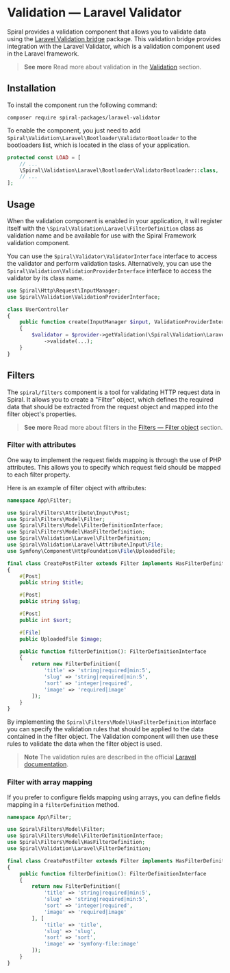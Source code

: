 # Validation — Laravel Validator

Spiral provides a validation component that allows you to validate data using
the [Laravel Validation bridge](https://github.com/spiral-packages/laravel-validator) package. This validation bridge
provides integration with the Laravel Validator, which is a validation component used in the Laravel framework.

> **See more**
> Read more about validation in the [Validation](factory.md) section.

## Installation

To install the component run the following command:

```terminal
composer require spiral-packages/laravel-validator
```

To enable the component, you just need to add `Spiral\Validation\Laravel\Bootloader\ValidatorBootloader` to the
bootloaders list, which is located in the class of your application.

```php app/src/Application/Kernel.php
protected const LOAD = [
    // ...
    \Spiral\Validation\Laravel\Bootloader\ValidatorBootloader::class,
    // ...
];
```

## Usage

When the validation component is enabled in your application, it will register itself with
the `\Spiral\Validation\Laravel\FilterDefinition` class as validation name and be available for use with the Spiral
Framework validation component.

You can use the `Spiral\Validator\ValidatorInterface` interface to access the validator and perform validation tasks.
Alternatively, you can use the `Spiral\Validation\ValidationProviderInterface` interface to access the validator by its
class name.

```php
use Spiral\Http\Request\InputManager;
use Spiral\Validation\ValidationProviderInterface;

class UserController
{
    public function create(InputManager $input, ValidationProviderInterface $provider)
    {
        $validator = $provider->getValidation(\Spiral\Validation\Laravel\FilterDefinition::class)
            ->validate(...);
    }
}
```

## Filters

The `spiral/filters` component is a tool for validating HTTP request data in Spiral. It allows you to create
a "Filter" object, which defines the required data that should be extracted from the request object and mapped into the
filter object's properties.

> **See more**
> Read more about filters in the [Filters — Filter object](../filters/filter.md) section.

### Filter with attributes

One way to implement the request fields mapping is through the use of PHP attributes. This allows you to specify which
request field should be mapped to each filter property.

Here is an example of filter object with attributes:

```php
namespace App\Filter;

use Spiral\Filters\Attribute\Input\Post;
use Spiral\Filters\Model\Filter;
use Spiral\Filters\Model\FilterDefinitionInterface;
use Spiral\Filters\Model\HasFilterDefinition;
use Spiral\Validation\Laravel\FilterDefinition;
use Spiral\Validation\Laravel\Attribute\Input\File;
use Symfony\Component\HttpFoundation\File\UploadedFile;

final class CreatePostFilter extends Filter implements HasFilterDefinition
{
    #[Post]
    public string $title;

    #[Post]
    public string $slug;

    #[Post]
    public int $sort;

    #[File]
    public UploadedFile $image;

    public function filterDefinition(): FilterDefinitionInterface
    {
        return new FilterDefinition([
            'title' => 'string|required|min:5',
            'slug' => 'string|required|min:5',
            'sort' => 'integer|required',
            'image' => 'required|image'
        ]);
    }
}
```

By implementing the `Spiral\Filters\Model\HasFilterDefinition` interface you can specify the validation rules that
should be applied to the data contained in the filter object. The Validation component will then use these rules to
validate the data when the filter object is used.

> **Note**
> The validation rules are described in the official
> [Laravel documentation](https://laravel.com/docs/9.x/validation#available-validation-rules).

### Filter with array mapping

If you prefer to configure fields mapping using arrays, you can define fields mapping in a `filterDefinition` method.

```php
namespace App\Filter;

use Spiral\Filters\Model\Filter;
use Spiral\Filters\Model\FilterDefinitionInterface;
use Spiral\Filters\Model\HasFilterDefinition;
use Spiral\Validation\Laravel\FilterDefinition;

final class CreatePostFilter extends Filter implements HasFilterDefinition
{
    public function filterDefinition(): FilterDefinitionInterface
    {
        return new FilterDefinition([
            'title' => 'string|required|min:5',
            'slug' => 'string|required|min:5',
            'sort' => 'integer|required',
            'image' => 'required|image'
        ], [
            'title' => 'title',
            'slug' => 'slug',
            'sort' => 'sort',
            'image' => 'symfony-file:image'
        ]);
    }
}
```